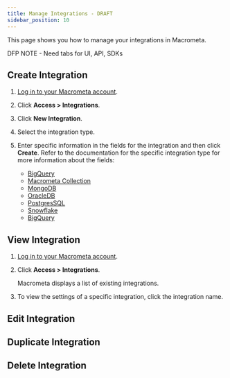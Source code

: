 ```yaml
---
title: Manage Integrations - DRAFT
sidebar_position: 10
---
```


This page shows you how to manage your integrations in Macrometa.

DFP NOTE - Need tabs for UI, API, SDKs

## Create Integration

1. [Log in to your Macrometa account](https://auth-play.macrometa.io/).
2. Click **Access > Integrations**.
3. Click **New Integration**.
4. Select the integration type.
5. Enter specific information in the fields for the integration and then click **Create**. Refer to the documentation for the specific integration type for more information about the fields:

   - [BigQuery](../integration-types/bigquery)
   - [Macrometa Collection](../integration-types/mm-collection)
   - [MongoDB](../integration-types/mongodb)
   - [OracleDB](../integration-types/oracledb)
   - [PostgresSQL](../integration-types/postgressql)
   - [Snowflake](../integration-types/snowflake)
   - [BigQuery](../integration-types/bigquery)

## View Integration

1. [Log in to your Macrometa account](https://auth-play.macrometa.io/).
2. Click **Access > Integrations**.

   Macrometa displays a list of existing integrations.

3. To view the settings of a specific integration, click the integration name.

## Edit Integration

## Duplicate Integration

## Delete Integration
